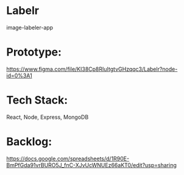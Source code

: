 # Labelr
image-labeler-app

# Prototype:
https://www.figma.com/file/KI38Cp8RIuItgtvGHzqqc3/Labelr?node-id=0%3A1

#  Tech Stack: 
React, Node, Express, MongoDB

# Backlog:
https://docs.google.com/spreadsheets/d/1R90E-BmPfGda91vrBURO5J_fnC-XJvUcWNUEz66aKT0/edit?usp=sharing
